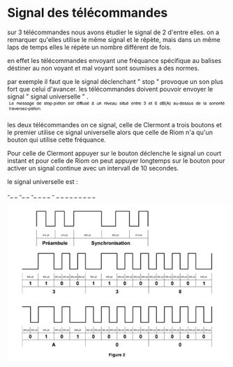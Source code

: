 # Signal des télécommandes
sur 3 télécommandes nous avons étudier le signal de 2 d'entre elles. on a remarquer qu'elles utilise le même signal et le répète, mais dans un même laps de temps elles le répète un nombre différent de fois. 

en effet les télécommandes envoyant une fréquance spécifique au balises déstiner au non voyant et mal voyant sont soumises a des normes.

par exemple il faut que le signal déclenchant " stop " provoque un son plus fort que celui d'avancer. les télécommandes doivent pouvoir envoyer le signal " signal universelle " .
![norme de son](son-balise.png) 

les deux télécommandes on ce signal, celle de Clermont a trois boutons et le premier utilise ce signal universelle alors que celle de Riom n'a qu'un bouton qui utilise cette fréquance. 

Pour celle de Clermont appuyer sur le bouton déclenche  le signal un court instant et pour celle de Riom on peut appuyer longtemps sur le bouton pour activer un signal continue avec un intervall de 10 secondes.

le signal universelle est :

-_ _ -_ _ -_ _ _ _ _-_ _ _ _ _ _ _ _ _ _

![image de frequence](frequence.png) 
